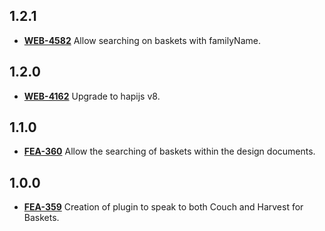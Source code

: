 ## **1.2.1**
- [**WEB-4582**](https://hxshortbreaks.atlassian.net/browse/WEB-4582) Allow searching on baskets with familyName.
## **1.2.0**
- [**WEB-4162**](https://hxshortbreaks.atlassian.net/browse/WEB-4162) Upgrade to hapijs v8.
## **1.1.0**
- [**FEA-360**](https://hxshortbreaks.atlassian.net/browse/FEA-360) Allow the searching of baskets within the design documents.
## **1.0.0**
- [**FEA-359**](https://hxshortbreaks.atlassian.net/browse/FEA-359) Creation of plugin to speak to both Couch and Harvest for Baskets.